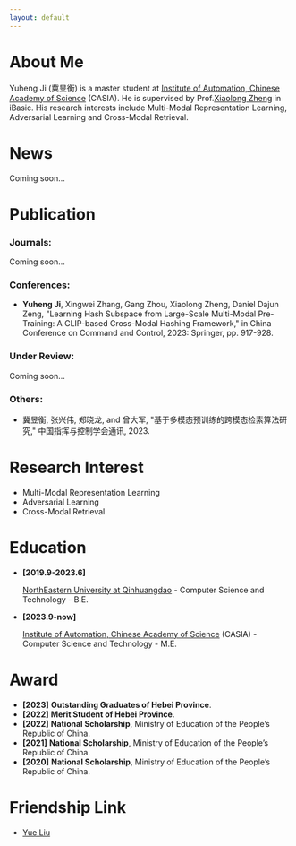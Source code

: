 ```yaml
---
layout: default
---
```


# About Me

Yuheng Ji (冀昱衡) is a master student at [Institute of Automation, Chinese Academy of Science](http://ia.cas.cn/) (CASIA). He is supervised by Prof.[Xiaolong Zheng](https://people.ucas.edu.cn/~xlzheng) in iBasic. His research interests include Multi-Modal Representation Learning, Adversarial Learning and Cross-Modal Retrieval.

# News

Coming soon...


# Publication

### Journals: 

Coming soon...


### Conferences: 

- **Yuheng Ji**, Xingwei Zhang, Gang Zhou, Xiaolong Zheng, Daniel Dajun Zeng, "Learning Hash Subspace from Large-Scale Multi-Modal Pre-Training: A CLIP-based Cross-Modal Hashing Framework," in China Conference on Command and Control, 2023: Springer, pp. 917-928. 

### Under Review:

Coming soon...

### Others:

- 冀昱衡, 张兴伟, 郑晓龙, and 曾大军, "基于多模态预训练的跨模态检索算法研究," 中国指挥与控制学会通讯, 2023.

# Research Interest

- Multi-Modal Representation Learning
- Adversarial Learning
- Cross-Modal Retrieval

# Education

- **[2019.9-2023.6]** 

   <a href="https://www.neuq.edu.cn/">NorthEastern University at Qinhuangdao</a>  - Computer Science and Technology - B.E.

- **[2023.9-now]**

   [Institute of Automation, Chinese Academy of Science](http://ia.cas.cn/) (CASIA) - Computer Science and Technology - M.E.

# Award

- **[2023]** **Outstanding Graduates of Hebei Province**.
- **[2022]** **Merit Student of Hebei Province**.
- **[2022]** **National Scholarship**, Ministry of Education of the People’s Republic of China.
- **[2021]** **National Scholarship**, Ministry of Education of the People’s Republic of China.
- **[2020]** **National Scholarship**, Ministry of Education of the People’s Republic of China.


# Friendship Link

- [Yue Liu](https://yueliu1999.github.io/)
